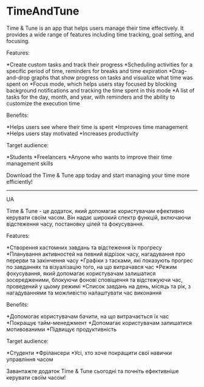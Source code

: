 # TimeAndTune

Time & Tune is an app that helps users manage their time effectively. It provides a wide range of features including time tracking, goal setting, and focusing.

Features:

*Create custom tasks and track their progress
*Scheduling activities for a specific period of time, reminders for breaks and time expiration
*Drag-and-drop graphs that show progress on tasks and visualize what time was spent on
*Focus mode, which helps users stay focused by blocking background notifications and tracking the time spent in this mode
*A list of tasks for the day, month, and year, with reminders and the ability to customize the execution time

Benefits:

*Helps users see where their time is spent
*Improves time management
*Helps users stay motivated
*Increases productivity

Target audience:

*Students
*Freelancers
*Anyone who wants to improve their time management skills

Download the Time & Tune app today and start managing your time more efficiently!

-------------------------------------------------------------------------------------------------------------------------------------------------------------
UA

Time & Tune - це додаток, який допомагає користувачам ефективно керувати своїм часом. Він надає широкий спектр функцій, включаючи відстеження часу, постановку цілей та фокусування.

Features:

*Створення кастомних завдань та відстеження їх прогресу
*Планування активностей на певний відрізок часу, нагадування про перерви та закінчення часу
*Графіки з тасками, які показують прогрес по завданнях та візуалізацію того, на що витрачався час
*Режим фокусування, який допомагає користувачам залишатися зосередженими, блокуючи фонові сповіщення та відстежуючи час, проведений у цьому режимі
*Список завдань на день, місяць та рік, з нагадуваннями та можливістю налаштувати час виконання

Benefits:

*Допомогає користувачам бачити, на що витрачається їх час
*Покращує тайм-менеджмент
*Допомагає користувачам залишатися мотивованими
*Підвищує продуктивність

Target audience:

*Студенти
*Фрілансери
*Усі, хто хоче покращити свої навички управління часом

Завантажте додаток Time & Tune сьогодні та почніть ефективніше керувати своїм часом!
